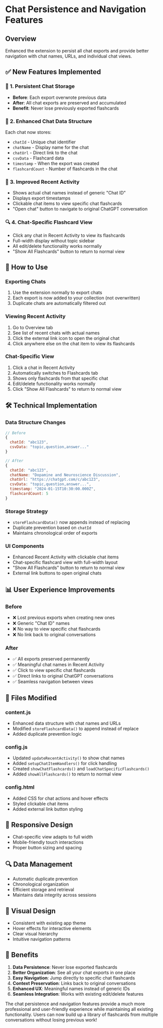 # Chat Persistence and Navigation Features

## Overview
Enhanced the extension to persist all chat exports and provide better navigation with chat names, URLs, and individual chat views.

## ✅ **New Features Implemented**

### 🔄 **1. Persistent Chat Storage**
- **Before**: Each export overwrote previous data
- **After**: All chat exports are preserved and accumulated
- **Benefit**: Never lose previously exported flashcards

### 📝 **2. Enhanced Chat Data Structure**
Each chat now stores:
- `chatId` - Unique chat identifier
- `chatName` - Display name for the chat
- `chatUrl` - Direct link to the chat
- `csvData` - Flashcard data
- `timestamp` - When the export was created
- `flashcardCount` - Number of flashcards in the chat

### 🎯 **3. Improved Recent Activity**
- Shows actual chat names instead of generic "Chat ID"
- Displays export timestamps
- Clickable chat items to view specific chat flashcards
- "Open chat" button to navigate to original ChatGPT conversation

### 🔍 **4. Chat-Specific Flashcard View**
- Click any chat in Recent Activity to view its flashcards
- Full-width display without topic sidebar
- All edit/delete functionality works normally
- "Show All Flashcards" button to return to normal view

## 🚀 **How to Use**

### **Exporting Chats**
1. Use the extension normally to export chats
2. Each export is now added to your collection (not overwritten)
3. Duplicate chats are automatically filtered out

### **Viewing Recent Activity**
1. Go to Overview tab
2. See list of recent chats with actual names
3. Click the external link icon to open the original chat
4. Click anywhere else on the chat item to view its flashcards

### **Chat-Specific View**
1. Click a chat in Recent Activity
2. Automatically switches to Flashcards tab
3. Shows only flashcards from that specific chat
4. Edit/delete functionality works normally
5. Click "Show All Flashcards" to return to normal view

## 🛠️ **Technical Implementation**

### **Data Structure Changes**
```javascript
// Before
{
  chatId: "abc123",
  csvData: "topic,question,answer..."
}

// After
{
  chatId: "abc123",
  chatName: "Dopamine and Neuroscience Discussion",
  chatUrl: "https://chatgpt.com/c/abc123",
  csvData: "topic,question,answer...",
  timestamp: "2024-01-15T10:30:00.000Z",
  flashcardCount: 5
}
```

### **Storage Strategy**
- `storeFlashcardData()` now appends instead of replacing
- Duplicate prevention based on `chatId`
- Maintains chronological order of exports

### **UI Components**
- Enhanced Recent Activity with clickable chat items
- Chat-specific flashcard view with full-width layout
- "Show All Flashcards" button to return to normal view
- External link buttons to open original chats

## 📊 **User Experience Improvements**

### **Before**
- ❌ Lost previous exports when creating new ones
- ❌ Generic "Chat ID" names
- ❌ No way to view specific chat flashcards
- ❌ No link back to original conversations

### **After**
- ✅ All exports preserved permanently
- ✅ Meaningful chat names in Recent Activity
- ✅ Click to view specific chat flashcards
- ✅ Direct links to original ChatGPT conversations
- ✅ Seamless navigation between views

## 🔧 **Files Modified**

### **content.js**
- Enhanced data structure with chat names and URLs
- Modified `storeFlashcardData()` to append instead of replace
- Added duplicate prevention logic

### **config.js**
- Updated `updateRecentActivity()` to show chat names
- Added `setupChatItemHandlers()` for click handling
- Created `showChatFlashcards()` and `loadChatSpecificFlashcards()`
- Added `showAllFlashcards()` to return to normal view

### **config.html**
- Added CSS for chat actions and hover effects
- Styled clickable chat items
- Added external link button styling

## 📱 **Responsive Design**
- Chat-specific view adapts to full width
- Mobile-friendly touch interactions
- Proper button sizing and spacing

## 🔍 **Data Management**
- Automatic duplicate prevention
- Chronological organization
- Efficient storage and retrieval
- Maintains data integrity across sessions

## 🎨 **Visual Design**
- Consistent with existing app theme
- Hover effects for interactive elements
- Clear visual hierarchy
- Intuitive navigation patterns

## 🚀 **Benefits**

1. **Data Persistence**: Never lose exported flashcards
2. **Better Organization**: See all your chat exports in one place
3. **Easy Navigation**: Jump directly to specific chat flashcards
4. **Context Preservation**: Links back to original conversations
5. **Enhanced UX**: Meaningful names instead of generic IDs
6. **Seamless Integration**: Works with existing edit/delete features

The chat persistence and navigation features provide a much more professional and user-friendly experience while maintaining all existing functionality. Users can now build up a library of flashcards from multiple conversations without losing previous work!